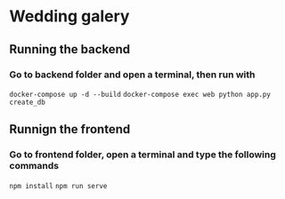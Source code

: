 # Wedding galery

## Running the backend

### Go to backend folder and  open a terminal, then run with
```docker-compose up -d --build```
```docker-compose exec web python app.py create_db```

## Runnign the frontend

### Go to frontend folder, open a terminal and type the following commands
```npm install```
```npm run serve```
